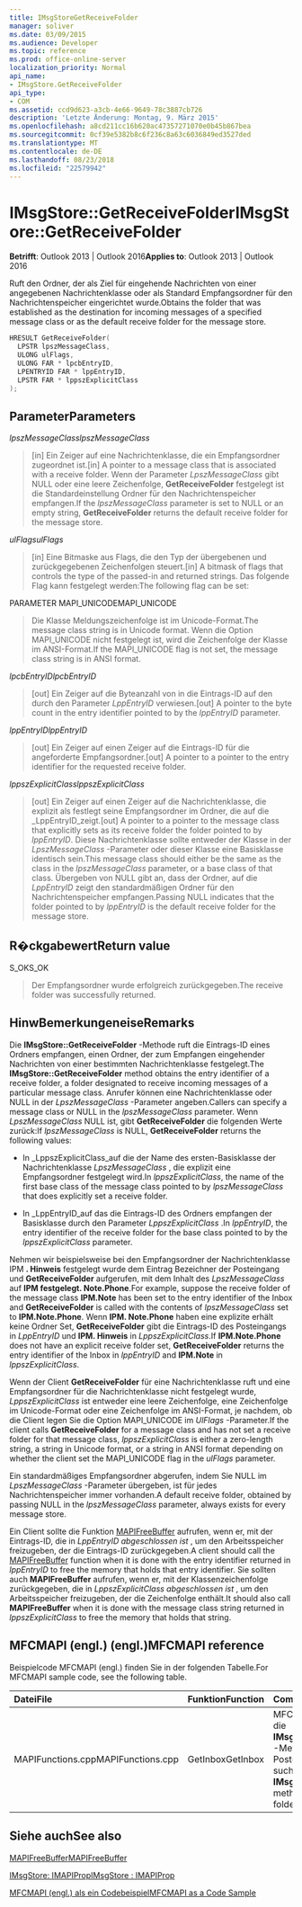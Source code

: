 ```yaml
---
title: IMsgStoreGetReceiveFolder
manager: soliver
ms.date: 03/09/2015
ms.audience: Developer
ms.topic: reference
ms.prod: office-online-server
localization_priority: Normal
api_name:
- IMsgStore.GetReceiveFolder
api_type:
- COM
ms.assetid: ccd9d623-a3cb-4e66-9649-78c3887cb726
description: 'Letzte Änderung: Montag, 9. März 2015'
ms.openlocfilehash: a8cd211cc16b620ac47357271070e0b45b867bea
ms.sourcegitcommit: 0cf39e5382b8c6f236c8a63c6036849ed3527ded
ms.translationtype: MT
ms.contentlocale: de-DE
ms.lasthandoff: 08/23/2018
ms.locfileid: "22579942"
---
```

# <a name="imsgstoregetreceivefolder"></a><span data-ttu-id="a587e-103">IMsgStore::GetReceiveFolder</span><span class="sxs-lookup"><span data-stu-id="a587e-103">IMsgStore::GetReceiveFolder</span></span>

  
  
<span data-ttu-id="a587e-104">**Betrifft**: Outlook 2013 | Outlook 2016</span><span class="sxs-lookup"><span data-stu-id="a587e-104">**Applies to**: Outlook 2013 | Outlook 2016</span></span> 
  
<span data-ttu-id="a587e-105">Ruft den Ordner, der als Ziel für eingehende Nachrichten von einer angegebenen Nachrichtenklasse oder als Standard Empfangsordner für den Nachrichtenspeicher eingerichtet wurde.</span><span class="sxs-lookup"><span data-stu-id="a587e-105">Obtains the folder that was established as the destination for incoming messages of a specified message class or as the default receive folder for the message store.</span></span>
  
```cpp
HRESULT GetReceiveFolder(
  LPSTR lpszMessageClass,
  ULONG ulFlags,
  ULONG FAR * lpcbEntryID,
  LPENTRYID FAR * lppEntryID,
  LPSTR FAR * lppszExplicitClass
);
```

## <a name="parameters"></a><span data-ttu-id="a587e-106">Parameter</span><span class="sxs-lookup"><span data-stu-id="a587e-106">Parameters</span></span>

 <span data-ttu-id="a587e-107">_lpszMessageClass_</span><span class="sxs-lookup"><span data-stu-id="a587e-107">_lpszMessageClass_</span></span>
  
> <span data-ttu-id="a587e-108">[in] Ein Zeiger auf eine Nachrichtenklasse, die ein Empfangsordner zugeordnet ist.</span><span class="sxs-lookup"><span data-stu-id="a587e-108">[in] A pointer to a message class that is associated with a receive folder.</span></span> <span data-ttu-id="a587e-109">Wenn der Parameter _LpszMessageClass_ gibt NULL oder eine leere Zeichenfolge, **GetReceiveFolder** festgelegt ist die Standardeinstellung Ordner für den Nachrichtenspeicher empfangen.</span><span class="sxs-lookup"><span data-stu-id="a587e-109">If the  _lpszMessageClass_ parameter is set to NULL or an empty string, **GetReceiveFolder** returns the default receive folder for the message store.</span></span> 
    
 <span data-ttu-id="a587e-110">_ulFlags_</span><span class="sxs-lookup"><span data-stu-id="a587e-110">_ulFlags_</span></span>
  
> <span data-ttu-id="a587e-111">[in] Eine Bitmaske aus Flags, die den Typ der übergebenen und zurückgegebenen Zeichenfolgen steuert.</span><span class="sxs-lookup"><span data-stu-id="a587e-111">[in] A bitmask of flags that controls the type of the passed-in and returned strings.</span></span> <span data-ttu-id="a587e-112">Das folgende Flag kann festgelegt werden:</span><span class="sxs-lookup"><span data-stu-id="a587e-112">The following flag can be set:</span></span>
    
<span data-ttu-id="a587e-113">PARAMETER MAPI_UNICODE</span><span class="sxs-lookup"><span data-stu-id="a587e-113">MAPI_UNICODE</span></span> 
  
> <span data-ttu-id="a587e-114">Die Klasse Meldungszeichenfolge ist im Unicode-Format.</span><span class="sxs-lookup"><span data-stu-id="a587e-114">The message class string is in Unicode format.</span></span> <span data-ttu-id="a587e-115">Wenn die Option MAPI_UNICODE nicht festgelegt ist, wird die Zeichenfolge der Klasse im ANSI-Format.</span><span class="sxs-lookup"><span data-stu-id="a587e-115">If the MAPI_UNICODE flag is not set, the message class string is in ANSI format.</span></span>
    
 <span data-ttu-id="a587e-116">_lpcbEntryID_</span><span class="sxs-lookup"><span data-stu-id="a587e-116">_lpcbEntryID_</span></span>
  
> <span data-ttu-id="a587e-117">[out] Ein Zeiger auf die Byteanzahl von in die Eintrags-ID auf den durch den Parameter _LppEntryID_ verwiesen.</span><span class="sxs-lookup"><span data-stu-id="a587e-117">[out] A pointer to the byte count in the entry identifier pointed to by the  _lppEntryID_ parameter.</span></span> 
    
 <span data-ttu-id="a587e-118">_lppEntryID_</span><span class="sxs-lookup"><span data-stu-id="a587e-118">_lppEntryID_</span></span>
  
> <span data-ttu-id="a587e-119">[out] Ein Zeiger auf einen Zeiger auf die Eintrags-ID für die angeforderte Empfangsordner.</span><span class="sxs-lookup"><span data-stu-id="a587e-119">[out] A pointer to a pointer to the entry identifier for the requested receive folder.</span></span>
    
 <span data-ttu-id="a587e-120">_lppszExplicitClass_</span><span class="sxs-lookup"><span data-stu-id="a587e-120">_lppszExplicitClass_</span></span>
  
> <span data-ttu-id="a587e-121">[out] Ein Zeiger auf einen Zeiger auf die Nachrichtenklasse, die explizit als festlegt seine Empfangsordner im Ordner, die auf die _LppEntryID_zeigt.</span><span class="sxs-lookup"><span data-stu-id="a587e-121">[out] A pointer to a pointer to the message class that explicitly sets as its receive folder the folder pointed to by  _lppEntryID_.</span></span> <span data-ttu-id="a587e-122">Diese Nachrichtenklasse sollte entweder der Klasse in der _LpszMessageClass_ -Parameter oder dieser Klasse eine Basisklasse identisch sein.</span><span class="sxs-lookup"><span data-stu-id="a587e-122">This message class should either be the same as the class in the  _lpszMessageClass_ parameter, or a base class of that class.</span></span> <span data-ttu-id="a587e-123">Übergeben von NULL gibt an, dass der Ordner, auf die _LppEntryID_ zeigt den standardmäßigen Ordner für den Nachrichtenspeicher empfangen.</span><span class="sxs-lookup"><span data-stu-id="a587e-123">Passing NULL indicates that the folder pointed to by  _lppEntryID_ is the default receive folder for the message store.</span></span> 
    
## <a name="return-value"></a><span data-ttu-id="a587e-124">R�ckgabewert</span><span class="sxs-lookup"><span data-stu-id="a587e-124">Return value</span></span>

<span data-ttu-id="a587e-125">S_OK</span><span class="sxs-lookup"><span data-stu-id="a587e-125">S_OK</span></span> 
  
> <span data-ttu-id="a587e-126">Der Empfangsordner wurde erfolgreich zurückgegeben.</span><span class="sxs-lookup"><span data-stu-id="a587e-126">The receive folder was successfully returned.</span></span>
    
## <a name="remarks"></a><span data-ttu-id="a587e-127">HinwBemerkungeneise</span><span class="sxs-lookup"><span data-stu-id="a587e-127">Remarks</span></span>

<span data-ttu-id="a587e-128">Die **IMsgStore::GetReceiveFolder** -Methode ruft die Eintrags-ID eines Ordners empfangen, einen Ordner, der zum Empfangen eingehender Nachrichten von einer bestimmten Nachrichtenklasse festgelegt.</span><span class="sxs-lookup"><span data-stu-id="a587e-128">The **IMsgStore::GetReceiveFolder** method obtains the entry identifier of a receive folder, a folder designated to receive incoming messages of a particular message class.</span></span> <span data-ttu-id="a587e-129">Anrufer können eine Nachrichtenklasse oder NULL in der _LpszMessageClass_ -Parameter angeben.</span><span class="sxs-lookup"><span data-stu-id="a587e-129">Callers can specify a message class or NULL in the  _lpszMessageClass_ parameter.</span></span> <span data-ttu-id="a587e-130">Wenn _LpszMessageClass_ NULL ist, gibt **GetReceiveFolder** die folgenden Werte zurück:</span><span class="sxs-lookup"><span data-stu-id="a587e-130">If  _lpszMessageClass_ is NULL, **GetReceiveFolder** returns the following values:</span></span> 
  
- <span data-ttu-id="a587e-131">In _LppszExplicitClass_auf die der Name des ersten-Basisklasse der Nachrichtenklasse _LpszMessageClass_ , die explizit eine Empfangsordner festgelegt wird.</span><span class="sxs-lookup"><span data-stu-id="a587e-131">In  _lppszExplicitClass_, the name of the first base class of the message class pointed to by  _lpszMessageClass_ that does explicitly set a receive folder.</span></span> 
    
- <span data-ttu-id="a587e-132">In _LppEntryID_auf das die Eintrags-ID des Ordners empfangen der Basisklasse durch den Parameter _LppszExplicitClass_ .</span><span class="sxs-lookup"><span data-stu-id="a587e-132">In  _lppEntryID_, the entry identifier of the receive folder for the base class pointed to by the  _lppszExplicitClass_ parameter.</span></span> 
    
<span data-ttu-id="a587e-133">Nehmen wir beispielsweise bei den Empfangsordner der Nachrichtenklasse IPM **. Hinweis** festgelegt wurde dem Eintrag Bezeichner der Posteingang und **GetReceiveFolder** aufgerufen, mit dem Inhalt des _LpszMessageClass_ auf **IPM festgelegt. Note.Phone**.</span><span class="sxs-lookup"><span data-stu-id="a587e-133">For example, suppose the receive folder of the message class **IPM.Note** has been set to the entry identifier of the Inbox and **GetReceiveFolder** is called with the contents of  _lpszMessageClass_ set to **IPM.Note.Phone**.</span></span> <span data-ttu-id="a587e-134">Wenn **IPM. Note.Phone** haben eine explizite erhält keine Ordner Set, **GetReceiveFolder** gibt die Eintrags-ID des Posteingangs in _LppEntryID_ und **IPM. Hinweis** in _LppszExplicitClass_.</span><span class="sxs-lookup"><span data-stu-id="a587e-134">If **IPM.Note.Phone** does not have an explicit receive folder set, **GetReceiveFolder** returns the entry identifier of the Inbox in  _lppEntryID_ and **IPM.Note** in  _lppszExplicitClass_.</span></span>
  
<span data-ttu-id="a587e-135">Wenn der Client **GetReceiveFolder** für eine Nachrichtenklasse ruft und eine Empfangsordner für die Nachrichtenklasse nicht festgelegt wurde, _LppszExplicitClass_ ist entweder eine leere Zeichenfolge, eine Zeichenfolge im Unicode-Format oder eine Zeichenfolge im ANSI-Format, je nachdem, ob die Client legen Sie die Option MAPI_UNICODE im _UlFlags_ -Parameter.</span><span class="sxs-lookup"><span data-stu-id="a587e-135">If the client calls **GetReceiveFolder** for a message class and has not set a receive folder for that message class,  _lppszExplicitClass_ is either a zero-length string, a string in Unicode format, or a string in ANSI format depending on whether the client set the MAPI_UNICODE flag in the  _ulFlags_ parameter.</span></span> 
  
<span data-ttu-id="a587e-136">Ein standardmäßiges Empfangsordner abgerufen, indem Sie NULL im _LpszMessageClass_ -Parameter übergeben, ist für jedes Nachrichtenspeicher immer vorhanden.</span><span class="sxs-lookup"><span data-stu-id="a587e-136">A default receive folder, obtained by passing NULL in the  _lpszMessageClass_ parameter, always exists for every message store.</span></span> 
  
<span data-ttu-id="a587e-137">Ein Client sollte die Funktion [MAPIFreeBuffer](mapifreebuffer.md) aufrufen, wenn er, mit der Eintrags-ID, die in _LppEntryID abgeschlossen ist_ , um den Arbeitsspeicher freizugeben, der die Eintrags-ID zurückgegeben.</span><span class="sxs-lookup"><span data-stu-id="a587e-137">A client should call the [MAPIFreeBuffer](mapifreebuffer.md) function when it is done with the entry identifier returned in  _lppEntryID_ to free the memory that holds that entry identifier.</span></span> <span data-ttu-id="a587e-138">Sie sollten auch **MAPIFreeBuffer** aufrufen, wenn er, mit der Klassenzeichenfolge zurückgegeben, die in _LppszExplicitClass abgeschlossen ist_ , um den Arbeitsspeicher freizugeben, der die Zeichenfolge enthält.</span><span class="sxs-lookup"><span data-stu-id="a587e-138">It should also call **MAPIFreeBuffer** when it is done with the message class string returned in  _lppszExplicitClass_ to free the memory that holds that string.</span></span> 
  
## <a name="mfcmapi-reference"></a><span data-ttu-id="a587e-139">MFCMAPI (engl.) (engl.)</span><span class="sxs-lookup"><span data-stu-id="a587e-139">MFCMAPI reference</span></span>

<span data-ttu-id="a587e-140">Beispielcode MFCMAPI (engl.) finden Sie in der folgenden Tabelle.</span><span class="sxs-lookup"><span data-stu-id="a587e-140">For MFCMAPI sample code, see the following table.</span></span>
  
|<span data-ttu-id="a587e-141">**Datei**</span><span class="sxs-lookup"><span data-stu-id="a587e-141">**File**</span></span>|<span data-ttu-id="a587e-142">**Funktion**</span><span class="sxs-lookup"><span data-stu-id="a587e-142">**Function**</span></span>|<span data-ttu-id="a587e-143">**Comment**</span><span class="sxs-lookup"><span data-stu-id="a587e-143">**Comment**</span></span>|
|:-----|:-----|:-----|
|<span data-ttu-id="a587e-144">MAPIFunctions.cpp</span><span class="sxs-lookup"><span data-stu-id="a587e-144">MAPIFunctions.cpp</span></span>  <br/> |<span data-ttu-id="a587e-145">GetInbox</span><span class="sxs-lookup"><span data-stu-id="a587e-145">GetInbox</span></span>  <br/> |<span data-ttu-id="a587e-146">MFCMAPI (engl.) verwendet die **IMsgStore::GetReceiveFolder** -Methode, um den Ordner Posteingang zu suchen.</span><span class="sxs-lookup"><span data-stu-id="a587e-146">MFCMAPI uses the **IMsgStore::GetReceiveFolder** method to locate the Inbox folder.</span></span>  <br/> |
   
## <a name="see-also"></a><span data-ttu-id="a587e-147">Siehe auch</span><span class="sxs-lookup"><span data-stu-id="a587e-147">See also</span></span>



[<span data-ttu-id="a587e-148">MAPIFreeBuffer</span><span class="sxs-lookup"><span data-stu-id="a587e-148">MAPIFreeBuffer</span></span>](mapifreebuffer.md)
  
[<span data-ttu-id="a587e-149">IMsgStore: IMAPIProp</span><span class="sxs-lookup"><span data-stu-id="a587e-149">IMsgStore : IMAPIProp</span></span>](imsgstoreimapiprop.md)


[<span data-ttu-id="a587e-150">MFCMAPI (engl.) als ein Codebeispiel</span><span class="sxs-lookup"><span data-stu-id="a587e-150">MFCMAPI as a Code Sample</span></span>](mfcmapi-as-a-code-sample.md)

